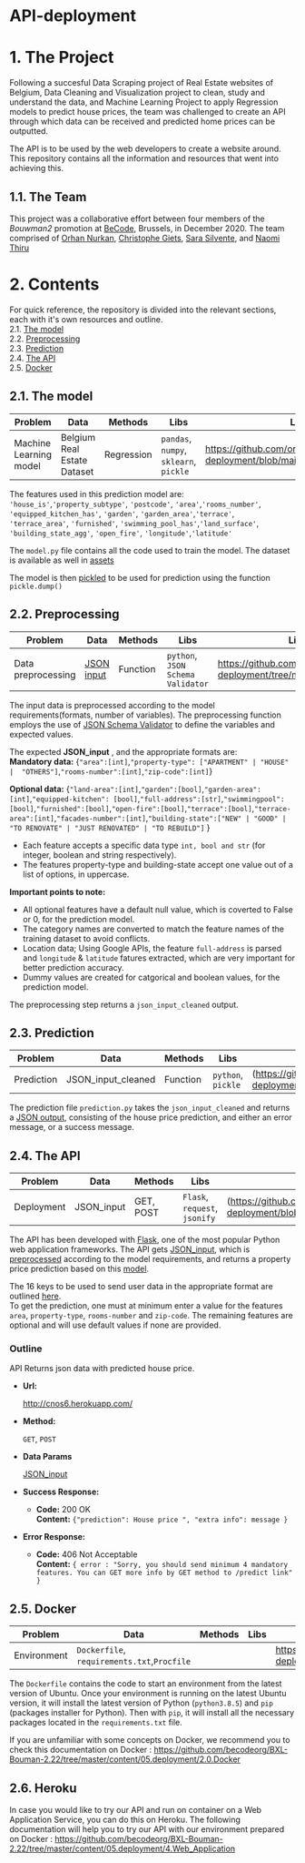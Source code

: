 # API-deployment

# 1. The Project
Following a succesful Data Scraping project of Real Estate websites of Belgium, Data Cleaning and Visualization project to clean, study and understand the data, and Machine Learning Project to apply Regression models to predict house prices, the team was challenged to create an API through which data can be received and predicted home prices can be outputted.

The API is to be used by the web developers to create a website around. This repository contains all the information and resources that went into achieving this.


## 1.1. The Team
This project was a collaborative effort between four members of the *Bouwman2* promotion at [BeCode](https://github.com/becodeorg), Brussels, in December 2020. The team comprised of [Orhan Nurkan](https://github.com/orhannurkan), [Christophe Giets](https://github.com/gietsc), [Sara Silvente](https://github.com/silventesa), and [Naomi Thiru](https://github.com/naomithiru)

# 2. Contents
For quick reference, the repository is divided into the relevant sections, each with it's own resources and outline.  
2.1. [The model](#model)  
2.2. [Preprocessing](#prep)  
2.3. [Prediction](#pred)  
2.4. [The API](#api)  
2.5. [Docker](#doc)  

<a name="model"></a>
## 2.1. The model
|__Problem__|__Data__|__Methods__|__Libs__|__Link__|
|-|-|-|-|-|
|Machine Learning model|Belgium Real Estate Dataset |Regression|`pandas`, `numpy`, `sklearn`, `pickle`|https://github.com/orhannurkan/API-deployment/blob/main/app/model/model.py|

The features used in this prediction model are:</br> `'house_is'`,`'property_subtype'`, `'postcode'`, `'area'`,`'rooms_number'`, `'equipped_kitchen_has'`, `'garden'`, `'garden_area'`,`'terrace'`, `'terrace_area'`, `'furnished'`, `'swimming_pool_has'`,`'land_surface'`, `'building_state_agg'`, `'open_fire'`, `'longitude'`,`'latitude'`

The `model.py` file contains all the code used to train the model. The dataset is available as well in [assets](https://github.com/orhannurkan/API-deployment/tree/main/assets)

The model is then [pickled](https://docs.python.org/3/library/pickle.html) to be used for prediction using the function `pickle.dump()`


<a name="prep"></a>
## 2.2. Preprocessing
|__Problem__|__Data__|__Methods__|__Libs__|__Link__|
|-|-|-|-|-|
|Data preprocessing |[JSON input](#input)|Function |`python`, `JSON Schema Validator`|https://github.com/orhannurkan/API-deployment/tree/main/preprocessing |

The input data is preprocessed according to the model requirements(formats, number of variables). The preprocessing function employs the use of [JSON Schema Validator](https://github.com/Julian/jsonschema) to define the variables and expected values. 

The expected **JSON_input** <a name="input"></a>, and the appropriate formats are: </br>
**Mandatory data:** {`"area":[int]`,`"property-type": ["APARTMENT" | "HOUSE" |  "OTHERS"]`,`"rooms-number":[int]`,`"zip-code":[int]`}

**Optional data:** {`"land-area":[int]`,`"garden":[bool]`,`"garden-area":[int]`,`"equipped-kitchen": [bool]`,`"full-address":[str]`,`"swimmingpool":[bool]`,`"furnished":[bool]`,`"open-fire":[bool]`,`"terrace":[bool]`,`"terrace-area":[int]`,`"facades-number":[int]`,`"building-state":["NEW" | "GOOD" | "TO RENOVATE" | "JUST RENOVATED" | "TO REBUILD"]` }


- Each feature accepts a specific data type `int, bool and str` (for integer, boolean and string respectively).  
- The features property-type and building-state accept one value out of a list of options, in uppercase.  


**Important points to note:**  
* All optional features have a default null value, which is coverted to False or 0, for the prediction model.  
* The category names are converted to match the feature names of the training dataset to avoid conflicts.  
* Location data; Using Google APIs, the feature `full-address` is parsed and `longitude` & `latitude` fatures extracted, which are very important for better prediction accuracy. 
* Dummy values are created for catgorical and boolean values, for the prediction model.

The preprocessing step returns a `json_input_cleaned` output.

<a name="pred"></a>
## 2.3. Prediction
|__Problem__|__Data__|__Methods__|__Libs__|__Link__|
|-|-|-|-|-|
|Prediction|JSON_input_cleaned|Function|`python`, `pickle`| (https://github.com/orhannurkan/API-deployment/tree/main/predict)|

The prediction file `prediction.py` takes the `json_input_cleaned` and returns a [JSON output](#output), consisting of the house price prediction, and either an error message, or a success message.


<a name="api"></a>
## 2.4. The API
|__Problem__|__Data__|__Methods__|__Libs__|__Link__|
|-|-|-|-|-|
|Deployment|JSON_input|GET, POST|`Flask`, `request`, `jsonify`|(https://github.com/orhannurkan/API-deployment/blob/main/app.py)|

The API has been developed with [Flask](https://flask.palletsprojects.com/en/1.1.x/), one of the most popular Python web application frameworks.
The API gets [JSON_input](#input), which is [preprocessed](#prep) according to the model requirements, and returns a property price prediction based on this [model](#model).

The 16 keys to be used to send user data in the appropriate format are outlined [here](#input).  
To get the prediction, one must at minimum enter a value for the features `area`, `property-type`, `rooms-number` and `zip-code`.
The remaining features are optional and will use default values if none are provided.

### Outline

API Returns json data with predicted house price.
* **Url:**
    
    http://cnos6.herokuapp.com/

* **Method:**

  `GET`, `POST`
  
* **Data Params**
  
   [JSON_input](#input)

* **Success Response:**

  * **Code:** 200 OK <br />
    **Content:** `{"prediction": House price ",
                    "extra info": message }`
 
* **Error Response:**

  * **Code:** 406 Not Acceptable  <br />
    **Content:** `{ error : "Sorry, you should send minimum 4 mandatory features. You can GET more info by GET method to /predict link" }`



<a name="doc"></a>
## 2.5. Docker
|__Problem__|__Data__|__Methods__|__Libs__|__Link__|
|-|-|-|-|-|
|Environment|`Dockerfile`, `requirements.txt`,`Procfile`|||https://github.com/orhannurkan/API-deployment/blob/main/Dockerfile| |

The `Dockerfile` contains the code to start an environment from the latest version of Ubuntu. Once your environment is running on the latest Ubuntu version, it will install the latest version of Python (`python3.8.5`) and `pip` (packages installer for Python). Then with `pip`, it will install all the necessary packages located in the `requirements.txt` file.

If you are unfamiliar with some concepts on Docker, we recommend you to check this documentation on Docker : https://github.com/becodeorg/BXL-Bouman-2.22/tree/master/content/05.deployment/2.0.Docker 

## 2.6. Heroku
In case you would like to try our API and run on container on a Web Application Service, you can do this on Heroku.
The following documentation will help you to try our API with our environment prepared on Docker : https://github.com/becodeorg/BXL-Bouman-2.22/tree/master/content/05.deployment/4.Web_Application

